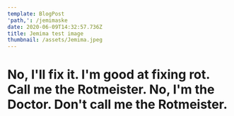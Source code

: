 ```yaml
---
template: BlogPost
'path,': /jemimaske
date: 2020-06-09T14:32:57.736Z
title: Jemima test image
thumbnail: /assets/Jemima.jpeg
---
```

# No, I'll fix it. I'm good at fixing rot. Call me the Rotmeister. No, I'm the Doctor. Don't call me the Rotmeister.
